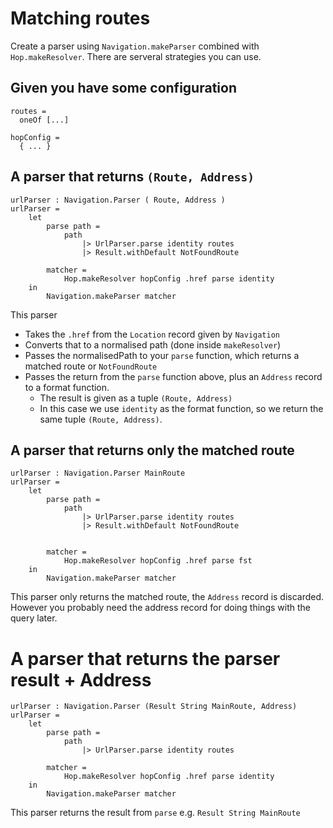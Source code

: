 # Matching routes

Create a parser using `Navigation.makeParser` combined with `Hop.makeResolver`.
There are serveral strategies you can use.

## Given you have some configuration

```
routes =
  oneOf [...]

hopConfig = 
  { ... }
```

## A parser that returns `(Route, Address)`

```
urlParser : Navigation.Parser ( Route, Address )
urlParser =
    let
        parse path =
            path
                |> UrlParser.parse identity routes
                |> Result.withDefault NotFoundRoute

        matcher =
            Hop.makeResolver hopConfig .href parse identity
    in
        Navigation.makeParser matcher
```

This parser

- Takes the `.href` from the `Location` record given by `Navigation`
- Converts that to a normalised path (done inside `makeResolver`)
- Passes the normalisedPath to your `parse` function, which returns a matched route or `NotFoundRoute`
- Passes the return from the `parse` function above, plus an `Address` record to a format function. 
  - The result is given as a tuple `(Route, Address)`
  - In this case we use `identity` as the format function, so we return the same tuple `(Route, Address)`.

## A parser that returns only the matched route

```
urlParser : Navigation.Parser MainRoute
urlParser =
    let
        parse path =
            path
                |> UrlParser.parse identity routes
                |> Result.withDefault NotFoundRoute


        matcher =
            Hop.makeResolver hopConfig .href parse fst
    in
        Navigation.makeParser matcher
```

This parser only returns the matched route, the `Address` record is discarded. 
However you probably need the address record for doing things with the query later.

# A parser that returns the parser result + Address

```
urlParser : Navigation.Parser (Result String MainRoute, Address)
urlParser =
    let
        parse path =
            path
                |> UrlParser.parse identity routes

        matcher =
            Hop.makeResolver hopConfig .href parse identity
    in
        Navigation.makeParser matcher
```

This parser returns the result from `parse` e.g. `Result String MainRoute`
